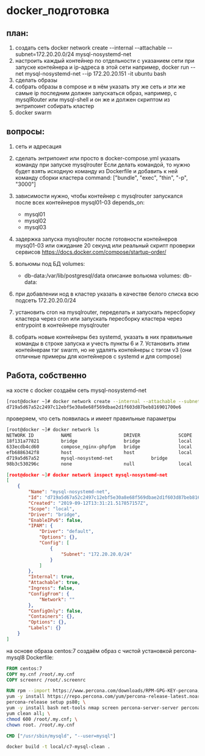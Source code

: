 # docker_подготовка

## план:

1. создать сеть
docker network create --internal --attachable --subnet=172.20.20.0/24 mysql-nosystemd-net
2. настроить каждый контейнер по отдельности с указанием сети при запуске контейнера и ip-адреса в этой сети
например,
docker run --net mysql-nosystemd-net --ip 172.20.20.151 -it ubuntu bash
3. сделать образы
4. собрать образы в compose и в нём указать эту же сеть и эти же самые ip
последним должен запускаться образ, например, с mysqlRouter или mysql-shell и он же и должен скриптом из энтрипоинт собирать кластер
5. docker swarm

## вопросы:

1. сеть и адресация
2. сделать энтрипоинт или просто в docker-compose.yml указать команду при запуске mysqlrouter
Если делать командой, то нужно будет взять исходную команду из Dockerfile и добавить к ней команду сборки кластера
command: ["bundle", "exec", "thin", "-p", "3000"]
3. зависимости
нужно, чтобы контейнер с mysqlrouter запускался после всех контейнеров mysql01-03
    depends_on:
      - mysql01
      - mysql02
      - mysql03
4. задержка запуска mysqlrouter после готовности контейнеров mysq01-03
или ожидание 20 секунд
или реальный скрипт проверки сервисов
https://docs.docker.com/compose/startup-order/

5. вольюмы под БД
volumes:
      - db-data:/var/lib/postgresql/data
описание вольюма
volumes:
         db-data:

6. при добавлении нод в кластер указать в качестве белого списка всю подсеть 172.20.20.0/24
7. установить cron на mysqlrouter, переделать и запускать пересборку кластера через cron
или запускать пересборку кластера через entrypoint в контейнере mysqlrouter
8. собрать новые контейнеры без systemd, указать в них правильные команды в строке запуска и учесть пункты 6 и 7.
Установить этим контейнерам тэг swarm, но не удалять контейнеры с тэгом v3 (они отличные примеры для контейнеров с systemd и для compose)

## Работа, собственно

на хосте с docker создаём сеть mysql-nosystemd-net
```bash
[root@docker ~]# docker network create --internal --attachable --subnet=172.20.20.0/24 mysql-nosystemd-net
d719a5d67a52c2497c12ebf5e30a8e68f569dbae2d1f603d87beb816901700e6
```
проверяем, что сеть появилась и имеет правильные параметры
```bash
[root@docker ~]# docker network ls
NETWORK ID          NAME                   DRIVER              SCOPE
18f131a77821        bridge                 bridge              local
633ecdb4cd60        compose_nginx-phpfpm   bridge              local
efb6886342f8        host                   host                local
d719a5d67a52        mysql-nosystemd-net              bridge              local
98b3c530296c        none                   null                local
```
```json
[root@docker ~]# docker network inspect mysql-nosystemd-net 
[
    {
        "Name": "mysql-nosystemd-net",
        "Id": "d719a5d67a52c2497c12ebf5e30a8e68f569dbae2d1f603d87beb816901700e6",
        "Created": "2019-09-12T13:31:21.517857157Z",
        "Scope": "local",
        "Driver": "bridge",
        "EnableIPv6": false,
        "IPAM": {
            "Driver": "default",
            "Options": {},
            "Config": [
                {
                    "Subnet": "172.20.20.0/24"
                }
            ]
        },
        "Internal": true,
        "Attachable": true,
        "Ingress": false,
        "ConfigFrom": {
            "Network": ""
        },
        "ConfigOnly": false,
        "Containers": {},
        "Options": {},
        "Labels": {}
    }
]
```
на основе образа centos:7 создаём образ с чистой установкой percona-mysql8
Dockerfile:
```dockerfile
FROM centos:7
COPY my.cnf /root/.my.cnf
COPY screenrc /root/.screenrc

RUN rpm --import https://www.percona.com/downloads/RPM-GPG-KEY-percona; \
yum -y install https://repo.percona.com/yum/percona-release-latest.noarch.rpm; \
percona-release setup ps80; \
yum -y install bash net-tools nmap screen percona-server-server percona-mysql-shell; \
yum clean all; \
chmod 600 /root/.my.cnf; \
chown root. /root/.my.cnf

CMD ["/usr/sbin/mysqld", "--user=mysql"]
```
```bash
docker build -t local/c7-mysql-clean .
```